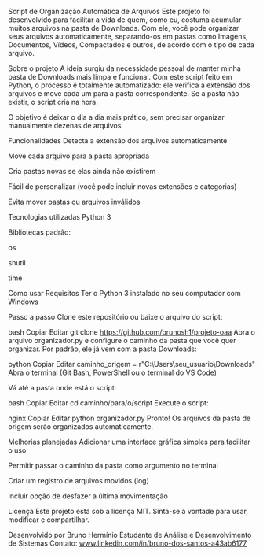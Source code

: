 Script de Organização Automática de Arquivos
Este projeto foi desenvolvido para facilitar a vida de quem, como eu, costuma acumular muitos arquivos na pasta de Downloads.
Com ele, você pode organizar seus arquivos automaticamente, separando-os em pastas como Imagens, Documentos, Vídeos, Compactados e outros, de acordo com o tipo de cada arquivo.

Sobre o projeto
A ideia surgiu da necessidade pessoal de manter minha pasta de Downloads mais limpa e funcional.
Com este script feito em Python, o processo é totalmente automatizado: ele verifica a extensão dos arquivos e move cada um para a pasta correspondente. Se a pasta não existir, o script cria na hora.

O objetivo é deixar o dia a dia mais prático, sem precisar organizar manualmente dezenas de arquivos.

Funcionalidades
Detecta a extensão dos arquivos automaticamente

Move cada arquivo para a pasta apropriada

Cria pastas novas se elas ainda não existirem

Fácil de personalizar (você pode incluir novas extensões e categorias)

Evita mover pastas ou arquivos inválidos

Tecnologias utilizadas
Python 3

Bibliotecas padrão:

os

shutil

time

Como usar
Requisitos
Ter o Python 3 instalado no seu computador com Windows

Passo a passo
Clone este repositório ou baixe o arquivo do script:

bash
Copiar
Editar
git clone https://github.com/brunosh1/projeto-oaa
Abra o arquivo organizador.py e configure o caminho da pasta que você quer organizar. Por padrão, ele já vem com a pasta Downloads:

python
Copiar
Editar
caminho_origem = r"C:\Users\seu_usuario\Downloads"
Abra o terminal (Git Bash, PowerShell ou o terminal do VS Code)

Vá até a pasta onde está o script:

bash
Copiar
Editar
cd caminho/para/o/script
Execute o script:

nginx
Copiar
Editar
python organizador.py
Pronto! Os arquivos da pasta de origem serão organizados automaticamente.

Melhorias planejadas
Adicionar uma interface gráfica simples para facilitar o uso

Permitir passar o caminho da pasta como argumento no terminal

Criar um registro de arquivos movidos (log)

Incluir opção de desfazer a última movimentação

Licença
Este projeto está sob a licença MIT. Sinta-se à vontade para usar, modificar e compartilhar.

Desenvolvido por Bruno Hermínio
Estudante de Análise e Desenvolvimento de Sistemas
Contato: www.linkedin.com/in/bruno-dos-santos-a43ab6177